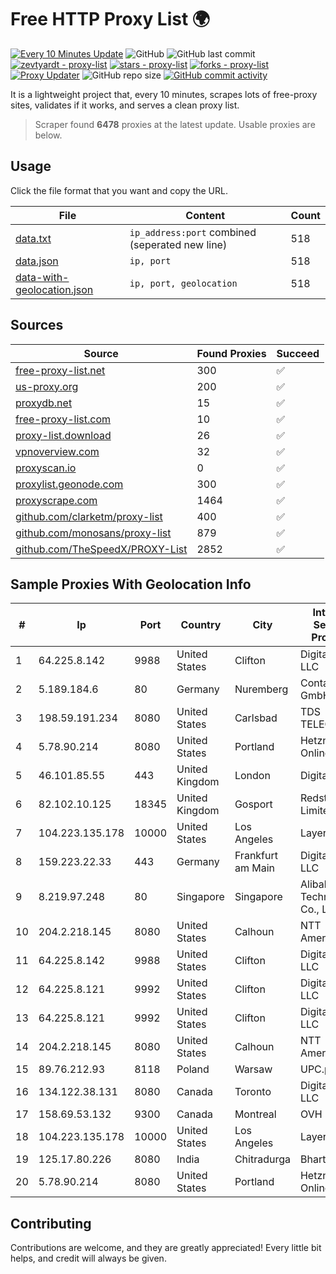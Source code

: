 
# Free HTTP Proxy List 🌍

[![Every 10 Minutes Update](https://github.com/mertguvencli/http-proxy-list/actions/workflows/main.yml/badge.svg?branch=main)](https://github.com/mertguvencli/http-proxy-list/actions/workflows/main.yml)
![GitHub](https://img.shields.io/github/license/mertguvencli/http-proxy-list)
![GitHub last commit](https://img.shields.io/github/last-commit/mertguvencli/http-proxy-list)
[![zevtyardt - proxy-list](https://img.shields.io/static/v1?label=zevtyardt&message=proxy-list&color=blue&logo=github)](https://github.com/zevtyardt/proxy-list "Go to GitHub repo")
[![stars - proxy-list](https://img.shields.io/github/stars/zevtyardt/proxy-list?style=social)](https://github.com/zevtyardt/proxy-list)
[![forks - proxy-list](https://img.shields.io/github/forks/zevtyardt/proxy-list?style=social)](https://github.com/zevtyardt/proxy-list)
[![Proxy Updater](https://github.com/zevtyardt/proxy-list/workflows/Proxy%20Updater/badge.svg)](https://github.com/zevtyardt/proxy-list/actions?query=workflow:"Proxy+Updater")
![GitHub repo size](https://img.shields.io/github/repo-size/zevtyardt/proxy-list)
[![GitHub commit activity](https://img.shields.io/github/commit-activity/m/zevtyardt/proxy-list?logo=commits)](https://github.com/zevtyardt/proxy-list/commits/main)

It is a lightweight project that, every 10 minutes, scrapes lots of free-proxy sites, validates if it works, and serves a clean proxy list.

> Scraper found **6478** proxies at the latest update. Usable proxies are below.

## Usage

Click the file format that you want and copy the URL.

|File|Content|Count|
|----|-------|-----|
|[data.txt](https://raw.githubusercontent.com/mertguvencli/http-proxy-list/main/proxy-list/data.txt)|`ip_address:port` combined (seperated new line)|518|
|[data.json](https://raw.githubusercontent.com/mertguvencli/http-proxy-list/main/proxy-list/data.json)|`ip, port`|518|
|[data-with-geolocation.json](https://raw.githubusercontent.com/mertguvencli/http-proxy-list/main/proxy-list/data-with-geolocation.json)|`ip, port, geolocation`|518|

## Sources

|Source|Found Proxies|Succeed|
|------|-------------|-------|
|[free-proxy-list.net](https://free-proxy-list.net)|300|✅|
|[us-proxy.org](https://www.us-proxy.org)|200|✅|
|[proxydb.net](http://proxydb.net)|15|✅|
|[free-proxy-list.com](https://free-proxy-list.com/?page=&port=&type%5B%5D=http&type%5B%5D=https&up_time=0&search=Search)|10|✅|
|[proxy-list.download](https://www.proxy-list.download/HTTP)|26|✅|
|[vpnoverview.com](https://vpnoverview.com/privacy/anonymous-browsing/free-proxy-servers)|32|✅|
|[proxyscan.io](https://www.proxyscan.io)|0|✅|
|[proxylist.geonode.com](https://proxylist.geonode.com/api/proxy-list?limit=300&page=1&sort_by=lastChecked&sort_type=desc&protocols=http,https)|300|✅|
|[proxyscrape.com](https://api.proxyscrape.com/v2/?request=displayproxies&protocol=http&timeout=10000&country=all&ssl=all&anonymity=all)|1464|✅|
|[github.com/clarketm/proxy-list](https://raw.githubusercontent.com/clarketm/proxy-list/master/proxy-list-raw.txt)|400|✅|
|[github.com/monosans/proxy-list](https://raw.githubusercontent.com/monosans/proxy-list/main/proxies/http.txt)|879|✅|
|[github.com/TheSpeedX/PROXY-List](https://raw.githubusercontent.com/TheSpeedX/PROXY-List/master/http.txt)|2852|✅|


## Sample Proxies With Geolocation Info

|#|Ip|Port|Country|City|Internet Service Provider|
|-|--|----|-------|----|-------------------------|
|1|64.225.8.142|9988|United States|Clifton|DigitalOcean, LLC|
|2|5.189.184.6|80|Germany|Nuremberg|Contabo GmbH|
|3|198.59.191.234|8080|United States|Carlsbad|TDS TELECOM|
|4|5.78.90.214|8080|United States|Portland|Hetzner Online GmbH|
|5|46.101.85.55|443|United Kingdom|London|DigitalOcean|
|6|82.102.10.125|18345|United Kingdom|Gosport|Redstation Limited|
|7|104.223.135.178|10000|United States|Los Angeles|LayerHost|
|8|159.223.22.33|443|Germany|Frankfurt am Main|DigitalOcean, LLC|
|9|8.219.97.248|80|Singapore|Singapore|Alibaba (US) Technology Co., Ltd.|
|10|204.2.218.145|8080|United States|Calhoun|NTT America, Inc.|
|11|64.225.8.142|9988|United States|Clifton|DigitalOcean, LLC|
|12|64.225.8.121|9992|United States|Clifton|DigitalOcean, LLC|
|13|64.225.8.121|9992|United States|Clifton|DigitalOcean, LLC|
|14|204.2.218.145|8080|United States|Calhoun|NTT America, Inc.|
|15|89.76.212.93|8118|Poland|Warsaw|UPC.pl|
|16|134.122.38.131|8080|Canada|Toronto|DigitalOcean, LLC|
|17|158.69.53.132|9300|Canada|Montreal|OVH SAS|
|18|104.223.135.178|10000|United States|Los Angeles|LayerHost|
|19|125.17.80.226|8080|India|Chitradurga|Bharti Airtel|
|20|5.78.90.214|8080|United States|Portland|Hetzner Online GmbH|



## Contributing

Contributions are welcome, and they are greatly appreciated! Every
little bit helps, and credit will always be given.

